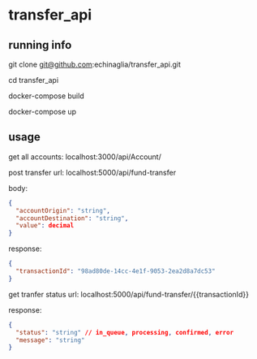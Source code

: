 # transfer_api

## running info

git clone git@github.com:echinaglia/transfer_api.git

cd transfer_api

docker-compose build

docker-compose up

## usage

get all accounts:
localhost:3000/api/Account/

post transfer
url: localhost:5000/api/fund-transfer

body:
```json
{
  "accountOrigin": "string",
  "accountDestination": "string",
  "value": decimal
}
```

response:
```json
{
  "transactionId": "98ad80de-14cc-4e1f-9053-2ea2d8a7dc53"
}
```

get tranfer status
url: localhost:5000/api/fund-transfer/{{transactionId}}

response:
```json
{
  "status": "string" // in_queue, processing, confirmed, error
  "message": "string"
}
```
